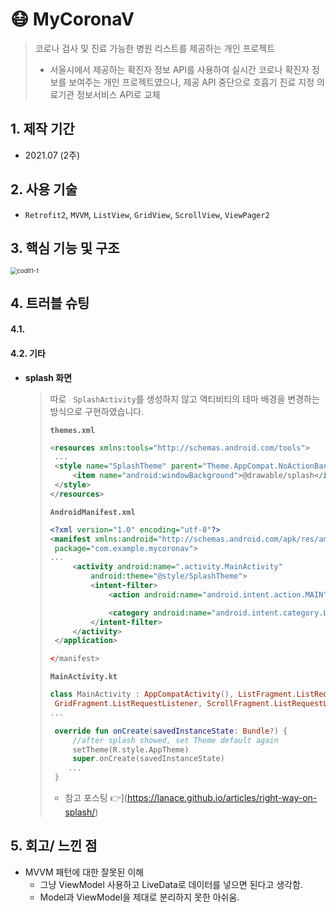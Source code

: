 # :mask: MyCoronaV

> 코로나 검사 및 진료 가능한 병원 리스트를 제공하는 개인 프로젝트
>
> - 서울시에서 제공하는 확진자 정보 API를 사용하여 실시간 코로나 확진자 정보를 보여주는 개인 프로젝트였으나, 제공 API 중단으로 호흡기 진료 지정 의료기관 정보서비스 API로 교체

## 1. 제작 기간

- 2021.07 (2주)



## 2. 사용 기술

- ``Retrofit2``, `MVVM`, `ListView`, `GridView`, `ScrollView`, `ViewPager2`



## 3. 핵심 기능 및 구조

<img src="https://user-images.githubusercontent.com/69448123/154096395-0614d164-e0e0-421c-b770-b80b5104f1a1.png" alt="codit1-1" style="zoom:67%;" />

## 4. 트러블 슈팅

#### 4.1.  

#### 4.2. 기타

- **splash 화면**

  > 따로 ` SplashActivity`를 생성하지 않고 액티비티의 테마 배경을 변경하는 방식으로 구현하였습니다.
  >
  > **`themes.xml`**
  >
  > ```xml
  > <resources xmlns:tools="http://schemas.android.com/tools">
  >  ...
  >  <style name="SplashTheme" parent="Theme.AppCompat.NoActionBar">
  >      <item name="android:windowBackground">@drawable/splash</item>
  >  </style>
  > </resources>
  > ```
  >
  > 
  >
  > **`AndroidManifest.xml`**
  >
  > ```xml
  > <?xml version="1.0" encoding="utf-8"?>
  > <manifest xmlns:android="http://schemas.android.com/apk/res/android"
  >  package="com.example.mycoronav">
  > ...
  >      <activity android:name=".activity.MainActivity"
  >          android:theme="@style/SplashTheme">
  >          <intent-filter>
  >              <action android:name="android.intent.action.MAIN" />
  > 
  >              <category android:name="android.intent.category.LAUNCHER" />
  >          </intent-filter>
  >      </activity>
  >  </application>
  > 
  > </manifest>
  > ```
  >
  > 
  >
  > **`MainActivity.kt`**
  >
  > ```kotlin
  > class MainActivity : AppCompatActivity(), ListFragment.ListRequestListener,
  >  GridFragment.ListRequestListener, ScrollFragment.ListRequestListener {
  > ...
  > 
  >  override fun onCreate(savedInstanceState: Bundle?) {
  >      //after splash showed, set Theme default again
  >      setTheme(R.style.AppTheme)
  >      super.onCreate(savedInstanceState)
  >     ...
  >  }
  > ```
  >
  > - 참고 포스팅 :point_right:](https://lanace.github.io/articles/right-way-on-splash/)



## 5. 회고/ 느낀 점

- MVVM 패턴에 대한 잘못된 이해
  - 그냥 ViewModel 사용하고 LiveData로 데이터를 넣으면 된다고 생각함.
  - Model과 ViewModel을 제대로 분리하지 못한 아쉬움.

